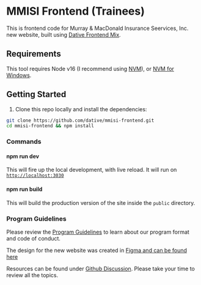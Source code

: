 # MMISI Frontend (Trainees)

This is frontend code for Murray & MacDonald Insurance Seervices, Inc. new website, built using [Dative Frontend Mix](https://github.com/dative/dative-frontend-mix).

## Requirements

This tool requires Node v16 (I recommend using [NVM](https://github.com/nvm-sh/nvm)), or [NVM for Windows](https://github.com/coreybutler/nvm-windows).

## Getting Started

1. Clone this repo locally and install the dependencies:

```bash
git clone https://github.com/dative/mmisi-frontend.git
cd mmisi-frontend && npm install
```

### Commands

#### npm run dev

This will fire up the local development, with live reload. It will run on [`http://localhost:3030`](http://localhost:3030)

#### npm run build

This will build the production version of the site inside the `public` directory.

### Program Guidelines

Please review the [Program Guidelines](https://github.com/dative/mmisi-frontend/blob/main/GUIDELINES.md) to learn about our program format and code of conduct.

The design for the new website was created in [Figma and can be found here](https://www.figma.com/file/8pzqHnSLkdZocdYIMOc47C/Design-Docs-v3-Frontend?node-id=0%3A1)

Resources can be found under [Github Discussion](https://github.com/dative/mmisi-frontend/discussions). Please take your time to review all the topics.
